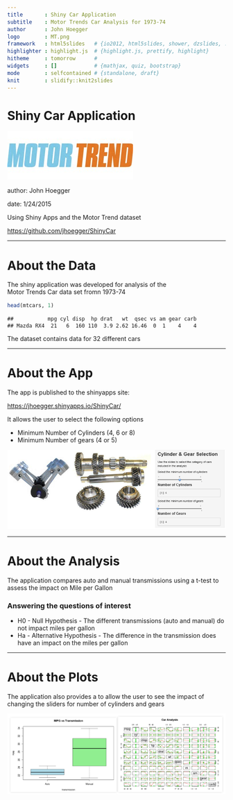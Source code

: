 ```yaml
---
title       : Shiny Car Application
subtitle    : Motor Trends Car Analysis for 1973-74
author      : John Hoegger
logo        : MT.png
framework   : html5slides   # {io2012, html5slides, shower, dzslides, ...}
highlighter : highlight.js  # {highlight.js, prettify, highlight}
hitheme     : tomorrow      # 
widgets     : []            # {mathjax, quiz, bootstrap}
mode        : selfcontained # {standalone, draft}
knit        : slidify::knit2slides
---
```


# Shiny Car Application

![Motor Trend](assets/img/MT.png)

author: John Hoegger

date: 1/24/2015

Using Shiny Apps and the Motor Trend dataset

https://github.com/jhoegger/ShinyCar 

---
# About the Data

The shiny application was developed for analysis of the  
Motor Trends Car data set fromn 1973-74




```r
head(mtcars, 1)
```

```
##           mpg cyl disp  hp drat   wt  qsec vs am gear carb
## Mazda RX4  21   6  160 110  3.9 2.62 16.46  0  1    4    4
```

The dataset contains data for 32 different cars

---
# About the App

The app is published to the shinyapps site:

https://jhoegger.shinyapps.io/ShinyCar/

It allows the user to select the following options 
- Minimum Number of Cylinders (4, 6 or 8)
- Minimum Number of gears     (4 or 5)

![Cylinders and Gears](assets/img/CylGears.png)

---
# About the Analysis

The application compares auto and manual transmissions 
using a t-test to assess the impact on Mile per Gallon 

### Answering the questions of interest 

- H0 - Null Hypothesis - The different transmissions 
(auto and manual) do not impact miles per gallon
- Ha - Alternative Hypothesis - The difference in the 
transmission does have an impact on the miles per gallon

---
# About the Plots

The application also provides a to allow the user to see
the impact of changing the sliders for number of cylinders
and gears

![Plots](assets/img/plots.png)






